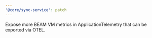 ```yaml
---
'@core/sync-service': patch
---
```


Expose more BEAM VM metrics in ApplicationTelemetry that can be exported via OTEL.
